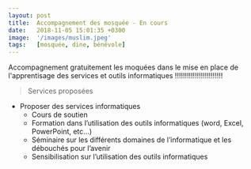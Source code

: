 ```yaml
---
layout: post
title:  Accompagnement des mosquée - En cours
date:   2018-11-05 15:01:35 +0300
image:  '/images/muslim.jpeg'
tags:   [mosquée, dine, bénévole]
---
```

Accompagnement gratuitement les moquées dans le mise en place de l'apprentisage des services et outils informatiques !!!!!!!!!!!!!!!!!!!!!!!!

> Services proposées

- Proposer des services informatiques 
    - Cours de soutien 
    - Formation dans l’utilisation des outils informatiques (word, Excel, PowerPoint, etc…)
    - Séminaire sur les différents domaines de l’informatique et les débouchés pour l’avenir 
    - Sensibilisation sur l’utilisation des outils informatiques 